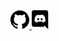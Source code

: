 <a href="https://github.com/scripthubteam" title="Síguenos en GitHub" target="_blank" rel="nofollow">
    <svg xmlns="http://www.w3.org/2000/svg" width="30" height="30" viewBox="0 0 512 499.36"><path d="M256,6.32c-141.36,0-256,114.61-256,256,0,113.09,73.34,209,175.08,242.9,12.8,2.35,17.47-5.56,17.47-12.34,0-6.08-.22-22.18-.35-43.54C121,464.83,106,415,106,415c-11.64-29.57-28.42-37.45-28.42-37.45C54.31,361.71,79.31,362,79.31,362c25.69,1.81,39.21,26.38,39.21,26.38,22.84,39.12,59.92,27.82,74.5,21.27,2.33-16.54,8.94-27.82,16.25-34.22C152.43,369,92.67,347,92.67,248.94c0-27.95,10-50.8,26.35-68.69-2.63-6.48-11.42-32.5,2.51-67.75,0,0,21.49-6.88,70.4,26.24a242.65,242.65,0,0,1,128.18,0c48.87-33.13,70.33-26.24,70.33-26.24,14,35.25,5.18,61.27,2.55,67.75,16.41,17.9,26.31,40.75,26.31,68.69,0,98.35-59.85,120-116.88,126.32,9.19,7.9,17.38,23.53,17.38,47.41,0,34.22-.31,61.83-.31,70.23,0,6.85,4.61,14.81,17.6,12.31C438.72,471.29,512,375.4,512,262.34,512,120.94,397.37,6.32,256,6.32Z" transform="translate(0 -6.32)" fill-rule="evenodd"></path></svg>
</a>
<a href="https://discord.gg/KSDevqR" title="Únete a nuestro Discord" target="_blank" rel="nofollow">
    <svg xmlns="http://www.w3.org/2000/svg" width="30" height="30" viewBox="0 0 512 499.36"><path d="M297.216 243.2c0 15.616-11.52 28.416-26.112 28.416-14.336 0-26.112-12.8-26.112-28.416s11.52-28.416 26.112-28.416c14.592 0 26.112 12.8 26.112 28.416zm-119.552-28.416c-14.592 0-26.112 12.8-26.112 28.416s11.776 28.416 26.112 28.416c14.592 0 26.112-12.8 26.112-28.416.256-15.616-11.52-28.416-26.112-28.416zM448 52.736V512c-64.494-56.994-43.868-38.128-118.784-107.776l13.568 47.36H52.48C23.552 451.584 0 428.032 0 398.848V52.736C0 23.552 23.552 0 52.48 0h343.04C424.448 0 448 23.552 448 52.736zm-72.96 242.688c0-82.432-36.864-149.248-36.864-149.248-36.864-27.648-71.936-26.88-71.936-26.88l-3.584 4.096c43.52 13.312 63.744 32.512 63.744 32.512-60.811-33.329-132.244-33.335-191.232-7.424-9.472 4.352-15.104 7.424-15.104 7.424s21.248-20.224 67.328-33.536l-2.56-3.072s-35.072-.768-71.936 26.88c0 0-36.864 66.816-36.864 149.248 0 0 21.504 37.12 78.08 38.912 0 0 9.472-11.52 17.152-21.248-32.512-9.728-44.8-30.208-44.8-30.208 3.766 2.636 9.976 6.053 10.496 6.4 43.21 24.198 104.588 32.126 159.744 8.96 8.96-3.328 18.944-8.192 29.44-15.104 0 0-12.8 20.992-46.336 30.464 7.68 9.728 16.896 20.736 16.896 20.736 56.576-1.792 78.336-38.912 78.336-38.912z" transform="translate(0 -6.32)" fill-rule="evenodd"></path></svg>
</a>
